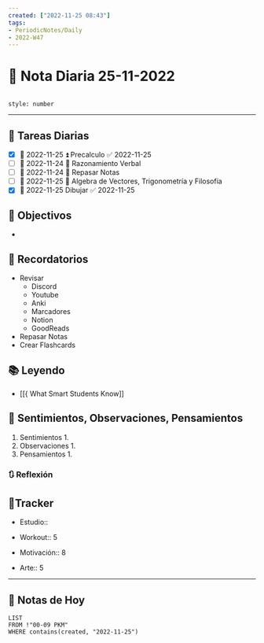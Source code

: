 ```yaml
---
created: ["2022-11-25 08:43"]
tags:
- PeriodicNotes/Daily
- 2022-W47
---
```


# 📅 Nota Diaria 25-11-2022
```toc

style: number

```

---
## 🔷 Tareas Diarias
- [x] 📅 2022-11-25 ⏫ Precalculo ✅ 2022-11-25
- [ ] 📅 2022-11-24 🔼 Razonamiento Verbal
- [ ] 📅 2022-11-24 🔼 Repasar Notas
- [ ] 📅 2022-11-25 🔽 Algebra de Vectores, Trigonometría y Filosofía
- [x] 📅 2022-11-25 Dibujar ✅ 2022-11-25

## 🎯 Objectivos
- 
## 📕 Recordatorios
- Revisar
	- Discord
	- Youtube
	- Anki
	- Marcadores
	- Notion
	- GoodReads
- Repasar Notas
- Crear Flashcards

## 📚 Leyendo
- [[{ What Smart Students Know]]
## 💬 Sentimientos, Observaciones, Pensamientos 
1. Sentimientos
	1. 
2. Observaciones
	1. 
3. Pensamientos
	1. 
### 🔃 Reflexión

## 🔷Tracker

- Estudio::

- Workout:: 5

- Motivación:: 8

- Arte:: 5
---

## 📅 Notas de Hoy
```dataview
LIST 
FROM !"00-09 PKM" 
WHERE contains(created, "2022-11-25")
```